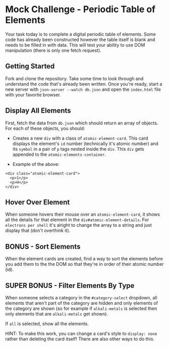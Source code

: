 # Mock Challenge - Periodic Table of Elements

Your task today is to complete a digital periodic table of elements. Some code has already been constructed however the table itself is blank and needs to be filled in with data. This will test your ability to use DOM manipulation (there is only one fetch request).

## Getting Started

Fork and clone the repository. Take some time to look through and understand the code that's already been written. Once you're ready, start a new server with `json-server --watch db.json` and open the `index.html` file with your favorite browser.

## Display All Elements

First, fetch the data from `db.json` which should return an array of objects. For each of these objects, you should:

- Creates a new `div` with a class of `atomic-element-card`. This card displays the element's `id` number (technically it's atomic number) and its `symbol` in a pair of `p` tags nested inside the `div`. This `div` gets appended to the `atomic-elements-container`.

- Example of the above:

```
<div class="atomic-element-card">
  <p>1</p>
  <p>H</p>
</div>
```

## Hover Over Element

When someone hovers their mouse over an `atomic-element-card`, it shows all the details for that element in the `div#atomic-element-details`. For `electrons per shell` it's alright to change the array to a string and just display that (don't overthink it).

## BONUS - Sort Elements

When the element cards are created, find a way to sort the elements before you add them to the the DOM so that they're in order of their atomic number (id).

## SUPER BONUS - Filter Elements By Type

When someone selects a category in the `#category-select` dropdown, all elements that aren't part of the category are hidden and only elements of the category are shown (so for example if `alkali-metals` is selected then only elements that are `alkali-metals` get shown).

If `all` is selected, show all the elements.

HINT: To make this work, you can change a card's style to `display: none` rather than deleting the card itself! There are also other ways to do this.
